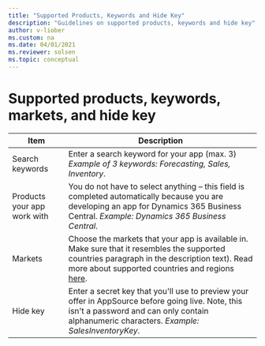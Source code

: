 ```yaml
---
title: "Supported Products, Keywords and Hide Key"
description: "Guidelines on supported products, keywords and hide key"
author: v-liober
ms.custom: na
ms.date: 04/01/2021
ms.reviewer: solsen
ms.topic: conceptual
---
```


# Supported products, keywords, markets, and hide key

| Item| Description |
|-------------|--------------|
Search keywords | Enter a search keyword for your app (max. 3) *Example of 3 keywords:* *Forecasting, Sales, Inventory*.|
|Products your app work with | You do not have to select anything – this field is completed automatically because you are developing an app for Dynamics 365 Business Central. *Example:* *Dynamics 365 Business Central*. |
Markets | Choose the markets that your app is available in. Make sure that it resembles the supported countries paragraph in the description text). Read more about supported countries and regions [here](../../compliance/apptest-countries-and-translations.md).
Hide key| Enter a secret key that you'll use to preview your offer in AppSource before going live. Note, this isn't a password and can only contain alphanumeric characters. *Example:* *SalesInventoryKey*.
